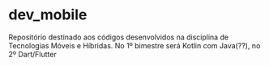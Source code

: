 # dev_mobile
Repositório destinado aos códigos desenvolvidos na disciplina de Tecnologias Móveis e Híbridas. No 1º bimestre será Kotlin com Java(??), no 2º Dart/Flutter
